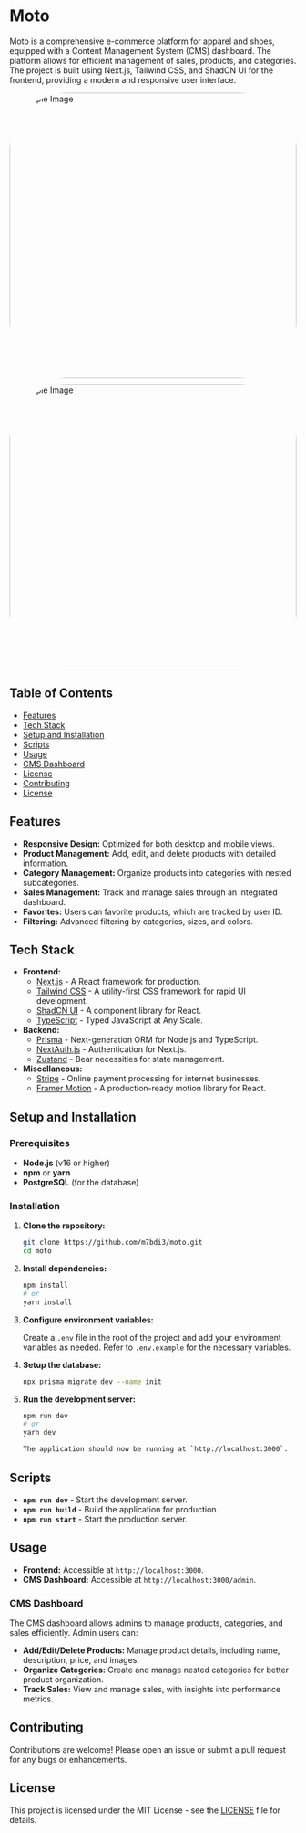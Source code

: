 # Moto

Moto is a comprehensive e-commerce platform for apparel and shoes, equipped with a Content Management System (CMS) dashboard. The platform allows for efficient management of sales, products, and categories. The project is built using Next.js, Tailwind CSS, and ShadCN UI for the frontend, providing a modern and responsive user interface.

<img src="https://utfs.io/f/d320b872-caf9-4331-bea6-351855d33bfe-3e8keg.png" alt="Sample Image" width="100%" style="border-radius: 20%" height= "500"/>

<img src="https://utfs.io/f/1b711efc-324a-4728-8b92-3a3735d52a54-pfftlc.png" alt="Sample Image" width="100%" style="border-radius: 20%; margin-top: 10px;" height= "500" />


## Table of Contents

- [Features](#features)
- [Tech Stack](#tech-stack)
- [Setup and Installation](#setup-and-installation)
- [Scripts](#scripts)
- [Usage](#usage)
- [CMS Dashboard](#cms-dashboard)
- [License](LICENSE)
- [Contributing](#contributing)
- [License](#license)

## Features

- **Responsive Design:** Optimized for both desktop and mobile views.
- **Product Management:** Add, edit, and delete products with detailed information.
- **Category Management:** Organize products into categories with nested subcategories.
- **Sales Management:** Track and manage sales through an integrated dashboard.
- **Favorites:** Users can favorite products, which are tracked by user ID.
- **Filtering:** Advanced filtering by categories, sizes, and colors.

## Tech Stack

- **Frontend:**
  - [Next.js](https://nextjs.org/) - A React framework for production.
  - [Tailwind CSS](https://tailwindcss.com/) - A utility-first CSS framework for rapid UI development.
  - [ShadCN UI](https://shadcn.dev/) - A component library for React.
  - [TypeScript](https://www.typescriptlang.org/) - Typed JavaScript at Any Scale.
- **Backend:**
  - [Prisma](https://www.prisma.io/) - Next-generation ORM for Node.js and TypeScript.
  - [NextAuth.js](https://next-auth.js.org/) - Authentication for Next.js.
  - [Zustand](https://github.com/pmndrs/zustand) - Bear necessities for state management.
- **Miscellaneous:**
  - [Stripe](https://stripe.com/) - Online payment processing for internet businesses.
  - [Framer Motion](https://www.framer.com/motion/) - A production-ready motion library for React.

## Setup and Installation

### Prerequisites

- **Node.js** (v16 or higher)
- **npm** or **yarn**
- **PostgreSQL** (for the database)

### Installation

1. **Clone the repository:**

   ```bash
   git clone https://github.com/m7bdi3/moto.git
   cd moto

2. **Install dependencies:**

   ```bash
   npm install
   # or
   yarn install

3. **Configure environment variables:**

   Create a `.env` file in the root of the project and add your environment variables as needed. Refer to `.env.example` for the necessary variables.

4. **Setup the database:**

   ```bash
   npx prisma migrate dev --name init

5. **Run the development server:**

   ```bash
   npm run dev
   # or
   yarn dev
   
   The application should now be running at `http://localhost:3000`.

## Scripts

- **`npm run dev`** - Start the development server.
- **`npm run build`** - Build the application for production.
- **`npm run start`** - Start the production server.

## Usage

- **Frontend:** Accessible at `http://localhost:3000`.
- **CMS Dashboard:** Accessible at `http://localhost:3000/admin`.

### CMS Dashboard

The CMS dashboard allows admins to manage products, categories, and sales efficiently. Admin users can:

- **Add/Edit/Delete Products:** Manage product details, including name, description, price, and images.
- **Organize Categories:** Create and manage nested categories for better product organization.
- **Track Sales:** View and manage sales, with insights into performance metrics.

## Contributing

Contributions are welcome! Please open an issue or submit a pull request for any bugs or enhancements.

## License

This project is licensed under the MIT License - see the [LICENSE](LICENSE) file for details.

